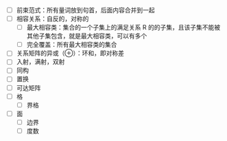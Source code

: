 
- [ ] 前束范式：所有量词放到句首，后面内容合并到一起
- [ ] 相容关系：自反的，对称的
	- [ ] 最大相容类：集合的一个子集上的满足关系 R 的的子集，且该子集不能被其他子集包含，就是最大相容类，可以有多个
	- [ ] 完全覆盖：所有最大相容类的集合
- [ ] 关系矩阵的异或（$\oplus$）：环和，即对称差
- [ ] 入射，满射，双射
- [ ] 同构
- [ ] 置换
- [ ] 可达矩阵
- [ ] 格
	- [ ] 界格
- [ ] 面
	- [ ] 边界
	- [ ] 度数
